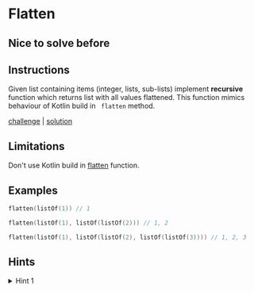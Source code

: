 # Flatten

## Nice to solve before

## Instructions

Given list containing items (integer, lists, sub-lists) implement **recursive** function which returns list with all
values flattened. This function mimics behaviour of Kotlin build in ` flatten` method.

[challenge](challenge.kt) | [solution](solution.kt)

## Limitations

Don't use Kotlin build in [flatten](https://kotlinlang.org/api/latest/jvm/stdlib/kotlin.collections/flatten.html) 
function.

## Examples

```kotlin
flatten(listOf(1)) // 1

flatten(listOf(1), listOf(listOf(2))) // 1, 2

flatten(listOf(1), listOf(listOf(2), listOf(listOf(3)))) // 1, 2, 3
```

## Hints

<details>
<summary>Hint 1</summary>
Use helper recursive function.
</details>